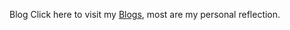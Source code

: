 Blog
Click here to visit my [Blogs](https://skywalker-dell.github.io/), most are my personal reflection.